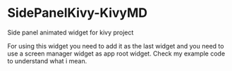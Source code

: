 # SidePanelKivy-KivyMD
Side panel animated widget for kivy project


For using this widget you need to add it as the last widget and you need to use a screen manager widget as app root widget. Check my example code to understand what i mean.
